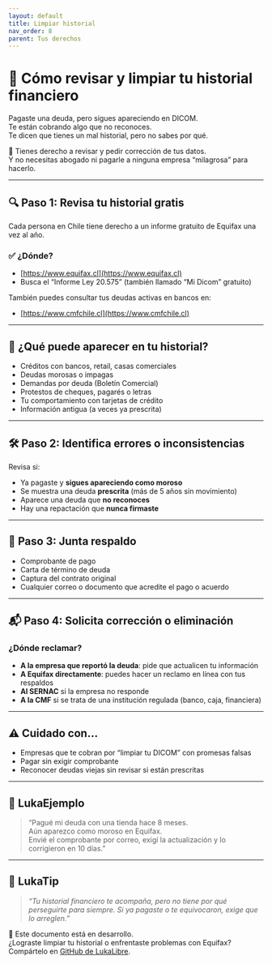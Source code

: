 ```yaml
---
layout: default
title: Limpiar historial
nav_order: 8
parent: Tus derechos
---
```


# 🧹 Cómo revisar y limpiar tu historial financiero

Pagaste una deuda, pero sigues apareciendo en DICOM.  
Te están cobrando algo que no reconoces.  
Te dicen que tienes un mal historial, pero no sabes por qué.

📢 Tienes derecho a revisar y pedir corrección de tus datos.  
Y no necesitas abogado ni pagarle a ninguna empresa “milagrosa” para hacerlo.

---

## 🔍 Paso 1: Revisa tu historial gratis

Cada persona en Chile tiene derecho a un informe gratuito de Equifax una vez al año.

### ✅ ¿Dónde?

- [https://www.equifax.cl](https://www.equifax.cl)
- Busca el “Informe Ley 20.575” (también llamado “Mi Dicom” gratuito)

También puedes consultar tus deudas activas en bancos en:
- [https://www.cmfchile.cl](https://www.cmfchile.cl)

---

## 📌 ¿Qué puede aparecer en tu historial?

- Créditos con bancos, retail, casas comerciales
- Deudas morosas o impagas
- Demandas por deuda (Boletín Comercial)
- Protestos de cheques, pagarés o letras
- Tu comportamiento con tarjetas de crédito
- Información antigua (a veces ya prescrita)

---

## 🛠️ Paso 2: Identifica errores o inconsistencias

Revisa si:

- Ya pagaste y **sigues apareciendo como moroso**
- Se muestra una deuda **prescrita** (más de 5 años sin movimiento)
- Aparece una deuda que **no reconoces**
- Hay una repactación que **nunca firmaste**

---

## 🧾 Paso 3: Junta respaldo

- Comprobante de pago
- Carta de término de deuda
- Captura del contrato original
- Cualquier correo o documento que acredite el pago o acuerdo

---

## 📬 Paso 4: Solicita corrección o eliminación

### ¿Dónde reclamar?

- **A la empresa que reportó la deuda**: pide que actualicen tu información
- **A Equifax directamente**: puedes hacer un reclamo en línea con tus respaldos
- **Al SERNAC** si la empresa no responde
- **A la CMF** si se trata de una institución regulada (banco, caja, financiera)

---

## ⚠️ Cuidado con...

- Empresas que te cobran por “limpiar tu DICOM” con promesas falsas
- Pagar sin exigir comprobante
- Reconocer deudas viejas sin revisar si están prescritas

---

## 💬 LukaEjemplo

> “Pagué mi deuda con una tienda hace 8 meses.  
> Aún aparezco como moroso en Equifax.  
> Envié el comprobante por correo, exigí la actualización y lo corrigieron en 10 días.”

---

## 🧠 LukaTip

> *“Tu historial financiero te acompaña, pero no tiene por qué perseguirte para siempre. Si ya pagaste o te equivocaron, exige que lo arreglen.”*

📌 Este documento está en desarrollo.  
¿Lograste limpiar tu historial o enfrentaste problemas con Equifax? Compártelo en [GitHub de LukaLibre](https://github.com/raestrada/lukalibre).
